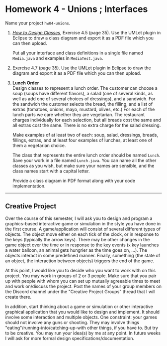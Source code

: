 # Homework 4 - Unions ; Interfaces

Name your project `hw04-unions`.

1. *[How to Design Classes](https://felleisen.org/matthias/HtDC/htdc.pdf)*, Exercise 4.5 (page 35). Use the UMLet plugin in Eclipse to draw a class diagram and export it as a PDF file which you can then upload.

    Put all your interface and class definitions in a single file named `Media.java` and examples in `MediaTest.java`.

2. Exercise 4.7 (page 35). Use the UMLet plugin in Eclipse to draw the diagram and export it as a PDF file which you can then upload.

3. **Lunch Order** <br>
    Design classes to represent a lunch order. The customer can choose a soup (soups have different flavors), a salad (one of several kinds, as well as add one of several choices of dressings), and a sandwich. For the sandwich the customer selects the bread, the filling, and a list of extras (tomatoes, onions, mayo, mustard, olives, etc.) For each of the lunch parts we care whether they are vegetarian. The restaurant charges individually for each selection, but all breads cost the same and all extras cost the same. There is no extra charge for the salad dressing.

    Make examples of at least two of each: soup, salad, dressings, breads, fillings, extras, and at least four examples of lunches, at least one of them a vegetarian choice.

    The class that represents the entire lunch order should be named `Lunch`. Save your work in a file named `Lunch.java`. You can name all the other classes as you wish, but make sure your names are sensible, and the class names start with a capital letter.

    Provide a class diagram in PDF format along with your code implementation.

---


## Creative Project

Over the course of this semester, I will ask you to design and program a graphics-based interactive game or simulation in the style you have done in the first course. A game/application will consist of several different types of objects. The object move either on each tick of the clock, or in response to the keys (typically the arrow keys). There may be other changes in the game object over the time or in response to the key events (`x` key launches a water balloon, an animal gets hungrier as the time goes on, ...). The objects interact in some predefined manner. Finally, something (the state of an object, the interaction between objects) triggers the end of the game.

At this point, I would like you to decide who you want to work with on this project. You may work in groups of 2 or 3 people. Make sure that you pair up with people with whom you can set up mutually agreeable times to meet and work on/discuss the project. Post the names of your group members on the Discord channel under the "Creative Project Groups" thread that I will create there.

In addition, start thinking about a game or simulation or other interactive graphical application that you would like to design and implement. It should involve some interaction and multiple objects. One constraint: your games should not involve any guns or shooting. They may involve things "eating"/running-into/catching-up-with other things, if you have to. But try to be creative. You may run your idea(s) by me at any point. In future weeks I will ask for more formal design specifications/documentation.

